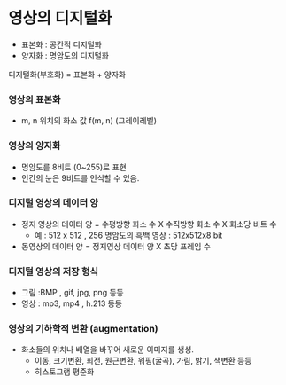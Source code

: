 # 영상의 디지털화

- 표본화 : 공간적 디지털화
- 양자화 : 명암도의 디지털화

디지털화(부호화) = 표본화 + 양자화


### 영상의 표본화
- m, n 위치의 화소 값 f(m, n) (그레이레벨)

### 영상의 양자화
- 명암도를 8비트 (0~255)로 표현
- 인간의 눈은 9비트를 인식할 수 있음. 

### 디지털 영상의 데이터 양 
- 정지 영상의 데이터 양 = 수평방향 화소 수 X 수직방향 화소 수 X 화소당 비트 수 
  - 예 : 512 x 512 , 256 명암도의 흑백 영상 : 512x512x8 bit 
- 동영상의 데이터 양 = 정지영상 데이터 양 X 초당 프레임 수 

### 디지털 영상의 저장 형식
- 그림 :BMP ,  gif, jpg, png 등등
- 영상 : mp3, mp4 , h.213 등등 

### 영상의 기하학적 변환 (augmentation)
- 화소들의 위치나 배열을 바꾸어 새로운 이미지를 생성.
  - 이동, 크기변환, 회전, 원근변환, 워핑(굴곡), 가림, 밝기, 색변환 등등 
  - 히스토그램 평준화